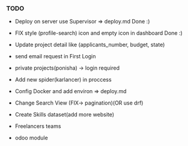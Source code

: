 ### TODO

- Deploy on server use Supervisor => deploy.md Done :)
- FIX style (profile-search) icon and empty icon in dashboard Done :)

- Update project detail like (applicants_number, budget, state)
- send email request in First Login
- private projects(ponisha) -> login required
- Add new spider(karlancer) in proccess
- Config Docker and add environ => deploy.md
- Change Search View (FIX-> pagination)(OR use drf)
- Create Skills dataset(add more website)
- Freelancers teams
- odoo module 